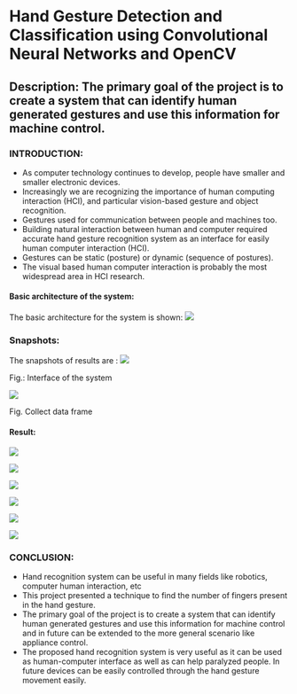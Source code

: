 ﻿# Hand Gesture Detection and Classification using Convolutional Neural Networks and OpenCV
 
## Description: The primary goal of the project is to create a system that can identify human generated gestures and use this information for machine control.

### INTRODUCTION:
- As computer technology continues to develop, people have smaller and smaller electronic devices.
- Increasingly we are recognizing the importance of human computing interaction (HCI), and particular vision-based gesture and object recognition.
- Gestures used for communication between people and machines too.
- Building natural interaction between human and computer required accurate hand gesture recognition system as an interface for easily human computer interaction (HCI).
- Gestures can be static (posture) or dynamic (sequence of postures).
- The visual based human computer interaction is probably the most widespread area in HCI research.

#### Basic architecture of the system:
The basic architecture for the system is shown: 
![](screenshots/Basic-architecture-of-the-system.jpg)


### Snapshots:
The snapshots of results are :
![](screenshots/Interface.png)

Fig.: Interface of the system


![](screenshots/collectData.png)

Fig. Collect data frame


#### Result:

![](screenshots/zero.png)

![](screenshots/one.png)

![](screenshots/two.png)

![](screenshots/three.png)

![](screenshots/four.png)

![](screenshots/five.png)


### CONCLUSION:
- Hand recognition system can be useful in many fields like robotics, computer human interaction, etc
- This project presented a technique to find the number of fingers present in the hand gesture. 
- The primary goal of the project is to create a system that can identify human generated gestures and use this information for machine control and in future can be extended to the more general scenario like appliance control. 
- The proposed hand recognition system is very useful as it can be used as human-computer interface as well as can help paralyzed people. In future devices can be easily controlled through the hand gesture movement easily.


